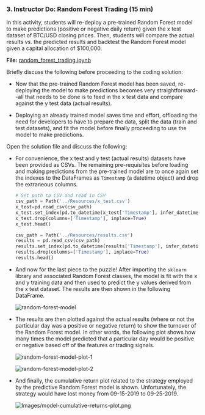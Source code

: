 ### 3. Instructor Do: Random Forest Trading (15 min)

In this activity, students will re-deploy a pre-trained Random Forest model to make predictions (positive or negative daily return) given the x test dataset of BTC/USD closing prices. Then, students will compare the actual results vs. the predicted results and backtest the Random Forest model given a capital allocation of $100,000.

**File:** [random_forest_trading.ipynb](Activities/01-Ins_Random_Forest_Trading/Solved/random_forest_trading.ipynb)

Briefly discuss the following before proceeding to the coding solution:

* Now that the pre-trained Random Forest model has been saved, re-deploying the model to make predictions becomes very straightforward--all that needs to be done is to feed in the x test data and compare against the y test data (actual results).

* Deploying an already trained model saves time and effort, offloading the need for developers to have to prepare the data, split the data (train and test datasets), and fit the model before finally proceeding to use the model to make predictions.

Open the solution file and discuss the following:

* For convenience, the x test and y test (actual results) datasets have been provided as CSVs. The remaining pre-requisites before loading and making predictions from the pre-trained model are to once again set the indexes to the DataFrames as `Timestamp` (a datetime object) and drop the extraneous columns.

  ```python
  # Set path to CSV and read in CSV
  csv_path = Path('../Resources/x_test.csv')
  x_test=pd.read_csv(csv_path)
  x_test.set_index(pd.to_datetime(x_test['Timestamp'], infer_datetime_format=True), inplace=True)
  x_test.drop(columns=['Timestamp'], inplace=True)
  x_test.head()
  ```

  ```python
  csv_path = Path('../Resources/results.csv')
  results = pd.read_csv(csv_path)
  results.set_index(pd.to_datetime(results['Timestamp'], infer_datetime_format=True), inplace=True)
  results.drop(columns=['Timestamp'], inplace=True)
  results.head()
  ```

* And now for the last piece to the puzzle! After importing the `sklearn` library and associated Random Forest classes, the model is fit with the x and y training data and then used to predict the y values derived from the x test dataset. The results are then shown in the following DataFrame.

  ![random-forest-model](Images/random-forest-model.png)

* The results are then plotted against the actual results (where or not the particular day was a positive or negative return) to show the turnover of the Random Forest model. In other words, the following plot shows how many times the model predicted that a particular day would be positive or negative based off of the features or trading signals.

  ![random-forest-model-plot-1](Images/random-forest-model-plot-1.png)

  ![random-forest-model-plot-2](Images/random-forest-model-plot-2.png)

* And finally, the cumulative return plot related to the strategy employed by the predictive Random Forest model is shown. Unfortunately, the strategy would have lost money from 09-15-2019 to 09-25-2019.

  ![Images/model-cumulative-returns-plot.png](Images/model-cumulative-returns-plot.png)
